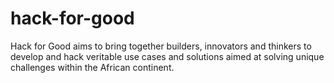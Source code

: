 # hack-for-good
Hack for Good aims to bring together builders, innovators and thinkers to develop and hack veritable use cases and solutions aimed at solving unique challenges within the African continent.
